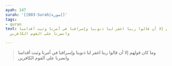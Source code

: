 ```yaml
---
ayah: 147
surah: '[[003-Surah|سورة]]'
tags:
- quran
text: وما كان قولهم إلا أن قالوا ربنا اغفر لنا ذنوبنا وإسرافنا في أمرنا وثبت أقدامنا
  وانصرنا على القوم الكافرين

---
```

> وما كان قولهم إلا أن قالوا ربنا اغفر لنا ذنوبنا وإسرافنا في أمرنا وثبت أقدامنا وانصرنا على القوم الكافرين
